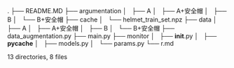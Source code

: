 .
├── README.MD
├── argumentation
│   ├── A
│   ├── A+安全帽
│   ├── B
│   └── B+安全帽
├── cache
│   └── helmet_train_set.npz
├── data
│   ├── A
│   ├── A+安全帽
│   ├── B
│   └── B+安全帽
├── data_augmentation.py
├── main.py
├── monitor
│   ├── __init__.py
│   ├── __pycache__
│   ├── models.py
│   └── params.py
└── r.md

13 directories, 8 files
